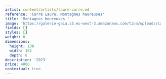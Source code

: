 ```yaml
---
artist: content/artists/laure-carre.md
reference: 'Carré Laure, Montagnes heureuses'
title: 'Montagnes heureuses '
image: 'https://galerie-gaia.s3.eu-west-3.amazonaws.com/tina/uploads/carre-laure/montagnes heureuses 130X162.jpg'
fields: []
styles: []
weight: 0
dimensions:
  height: 130
  width: 162
  depth: 0
description: '2023'
price: 4000
contextual: true
---
```



